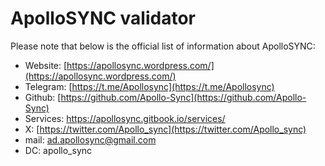 # ApolloSYNC validator

Please note that below is the official list of information about ApolloSYNC:

- Website: [https://apollosync.wordpress.com/](https://apollosync.wordpress.com/)
- Telegram: [https://t.me/Apollosync](https://t.me/Apollosync)
- Github: [https://github.com/Apollo-Sync](https://github.com/Apollo-Sync)
- Services: https://apollosync.gitbook.io/services/
- X: [https://twitter.com/Apollo_sync](https://twitter.com/Apollo_sync)
- mail: ad.apollosync@gmail.com
- DC: apollo_sync

